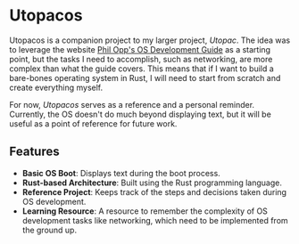 # Utopacos

Utopacos is a companion project to my larger project, *Utopac*. The idea was to leverage the website [Phil Opp's OS Development Guide](https://os.phil-opp.com/) as a starting point, but the tasks I need to accomplish, such as networking, are more complex than what the guide covers. This means that if I want to build a bare-bones operating system in Rust, I will need to start from scratch and create everything myself.

For now, *Utopacos* serves as a reference and a personal reminder. Currently, the OS doesn't do much beyond displaying text, but it will be useful as a point of reference for future work.

## Features

- **Basic OS Boot**: Displays text during the boot process.
- **Rust-based Architecture**: Built using the Rust programming language.
- **Reference Project**: Keeps track of the steps and decisions taken during OS development.
- **Learning Resource**: A resource to remember the complexity of OS development tasks like networking, which need to be implemented from the ground up.

